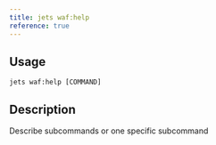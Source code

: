 ```yaml
---
title: jets waf:help
reference: true
---
```


## Usage

    jets waf:help [COMMAND]

## Description

Describe subcommands or one specific subcommand



